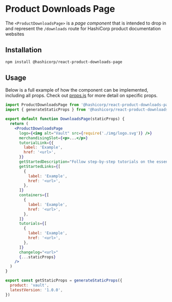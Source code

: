 # Product Downloads Page

The `<ProductDownloadsPage>` is a _page component_ that is intended to drop in and represent the `/downloads` route for HashiCorp product documentation websites

## Installation

```sh
npm install @hashicorp/react-product-downloads-page
```

## Usage

Below is a full example of how the component can be implemented, including all props. Check out [props.js](props.js) for more detail on specific props.

```jsx
import ProductDownloadsPage from '@hashicorp/react-product-downloads-page'
import { generateStaticProps } from '@hashicorp/react-product-downloads-page/server'

export default function DownloadsPage(staticProps) {
  return (
    <ProductDownloadsPage
      logo={<img alt="Vault" src={require('./img/logo.svg')} />}
      merchandisingSlot={<p>...</p>}
      tutorialLink={{
        label: 'Example',
        href: '<url>',
      }}
      getStartedDescription="Follow step-by-step tutorials on the essentials of Vault."
      getStartedLinks={[
        {
          label: 'Example',
          href: '<url>',
        },
      ]}
      containers={[
        {
          label: 'Example',
          href: '<url>',
        },
      ]}
      tutorials={[
        {
          label: 'Example',
          href: '<url>',
        },
      ]}
      changelog="<url>"
      {...staticProps}
    />
  )
}

export const getStaticProps = generateStaticProps({
  product: 'vault',
  latestVersion: '1.0.0',
})
```

